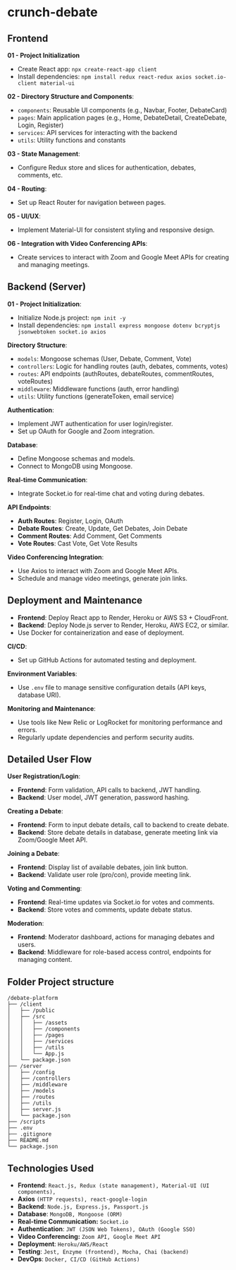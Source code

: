 # crunch-debate

## Frontend

**01 - Project Initialization**

- Create React app: `npx create-react-app client`
- Install dependencies: `npm install redux react-redux axios socket.io-client material-ui`

**02 - Directory Structure and Components**:

- `components`: Reusable UI components (e.g., Navbar, Footer, DebateCard)
- `pages`: Main application pages (e.g., Home, DebateDetail, CreateDebate, Login, Register)
- `services`: API services for interacting with the backend
- `utils`: Utility functions and constants

**03 - State Management**:
- Configure Redux store and slices for authentication, debates, comments, etc.

**04 - Routing**:
- Set up React Router for navigation between pages.

**05 - UI/UX**:
- Implement Material-UI for consistent styling and responsive design.

**06 - Integration with Video Conferencing APIs**:
- Create services to interact with Zoom and Google Meet APIs for creating and managing meetings.


## Backend (Server)


**01 - Project Initialization**:

- Initialize Node.js project: `npm init -y`
- Install dependencies: `npm install express mongoose dotenv bcryptjs jsonwebtoken socket.io axios`

**Directory Structure**:
- `models`: Mongoose schemas (User, Debate, Comment, Vote)
- `controllers`: Logic for handling routes (auth, debates, comments, votes)
- `routes`: API endpoints (authRoutes, debateRoutes, commentRoutes, voteRoutes)
- `middleware`: Middleware functions (auth, error handling)
- `utils`: Utility functions (generateToken, email service)


**Authentication**:
- Implement JWT authentication for user login/register.
- Set up OAuth for Google and Zoom integration.

**Database**:
- Define Mongoose schemas and models.
- Connect to MongoDB using Mongoose.

**Real-time Communication**:
- Integrate Socket.io for real-time chat and voting during debates.

**API Endpoints**:
- **Auth Routes**: Register, Login, OAuth
- **Debate Routes**: Create, Update, Get Debates, Join Debate
- **Comment Routes**: Add Comment, Get Comments
- **Vote Routes**: Cast Vote, Get Vote Results

**Video Conferencing Integration**:
- Use Axios to interact with Zoom and Google Meet APIs.
- Schedule and manage video meetings, generate join links.


## Deployment and Maintenance

- **Frontend**: Deploy React app to Render, Heroku or AWS S3 + CloudFront.
- **Backend**: Deploy Node.js server to Render, Heroku,  AWS EC2, or similar.
- Use Docker for containerization and ease of deployment.

**CI/CD**:
- Set up GitHub Actions for automated testing and deployment.

**Environment Variables**:
- Use `.env` file to manage sensitive configuration details (API keys, database URI).

**Monitoring and Maintenance**:
- Use tools like New Relic or LogRocket for monitoring performance and errors.
- Regularly update dependencies and perform security audits.


## Detailed User Flow

**User Registration/Login**:
- **Frontend**: Form validation, API calls to backend, JWT handling.
- **Backend**: User model, JWT generation, password hashing.

**Creating a Debate**:
- **Frontend**: Form to input debate details, call to backend to create debate.
- **Backend**: Store debate details in database, generate meeting link via Zoom/Google Meet API.


**Joining a Debate**:
- **Frontend**: Display list of available debates, join link button.
- **Backend**: Validate user role (pro/con), provide meeting link.

**Voting and Commenting**:
- **Frontend**: Real-time updates via Socket.io for votes and comments.
- **Backend**: Store votes and comments, update debate status.

**Moderation**:
- **Frontend**: Moderator dashboard, actions for managing debates and users.
- **Backend**: Middleware for role-based access control, endpoints for managing content.

## Folder Project structure
```
/debate-platform
├── /client
│   ├── /public
│   ├── /src
│   │   ├── /assets
│   │   ├── /components
│   │   ├── /pages
│   │   ├── /services
│   │   ├── /utils
│   │   └── App.js
│   └── package.json
├── /server
│   ├── /config
│   ├── /controllers
│   ├── /middleware
│   ├── /models
│   ├── /routes
│   ├── /utils
│   ├── server.js
│   └── package.json
├── /scripts
├── .env
├── .gitignore
├── README.md
└── package.json
```

## Technologies Used

- **Frontend**: `React.js, Redux (state management), Material-UI (UI components), `
- **Axios** `(HTTP requests), react-google-login`
- **Backend**: `Node.js, Express.js, Passport.js`
- **Database**: `MongoDB, Mongoose (ORM)`
- **Real-time Communication:** `Socket.io`
- **Authentication**: `JWT (JSON Web Tokens), OAuth (Google SSO)`
- **Video Conferencing:** `Zoom API, Google Meet API`
- **Deployment**: `Heroku/AWS/React`
- **Testing**: `Jest, Enzyme (frontend), Mocha, Chai (backend)`
- **DevOps**: `Docker, CI/CD (GitHub Actions)`



